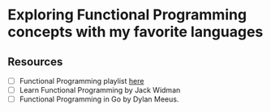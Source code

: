 # Exploring Functional Programming concepts with my favorite languages

## Resources
- [ ] Functional Programming playlist [here](https://youtube.com/playlist?list=PLA_-EWSPTJcu4i7RFCl_KeGrrz37C4_Oc)
- [ ] Learn Functional Programming by Jack Widman
- [ ] Functional Programming in Go by Dylan Meeus.